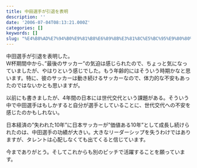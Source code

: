 ```yaml
---
title: 中田選手が引退を表明
description: ''
date: '2006-07-04T08:13:21.000Z'
categories: []
keywords: []
slug: "%E4%B8%AD%E7%94%B0%E9%81%B8%E6%89%8B%E3%81%8C%E5%BC%95%E9%80%80%E3%82%92%E8%A1%A8%E6%98%8E"
---
```

中田選手が引退を表明した。  
W杯期間中から、”最後のサッカー”の気迫は感じられたので、ちょっと気になっていましたが、やはりという感じでした。もう年齢的にはそういう時期かなと思います。特に、彼のサッカーは動き続けるサッカーなので、体力的な不安もあったのではないかとも思いますが。

以前にも書きましたが、4年間の日本には世代交代という課題がある。そういう中で中田選手はもしかすると自分が選手としていることに、世代交代への不安を感じたのかもしれない。

日本経済の”失われた10年”に日本サッカーが”価値ある10年”として成長し続けられたのは、中田選手の功績が大きい。大きなリーダーシップを失うわけではありますが、タレントは心配しなくても出てくると信じています。

今までありがとう。そしてこれからも別のピッチで活躍することを願っています。